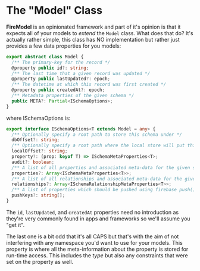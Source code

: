 # The "Model" Class

**FireModel** is an opinionated framework and part of it's opinion is that it expects all of your models to _extend_ the `Model` class. What does that do? It's actually rather simple, this class has NO implementation but rather just provides a few data properties for you models:

```typescript
export abstract class Model {
  /** The primary-key for the record */
  @property public id?: string;
  /** The last time that a given record was updated */
  @property public lastUpdated?: epoch;
  /** The datetime at which this record was first created */
  @property public createdAt?: epoch;
  /** Metadata properties of the given schema */
  public META?: Partial<ISchemaOptions>;
}
```

where ISchemaOptions is:

```typescript
export interface ISchemaOptions<T extends Model = any> {
  /** Optionally specify a root path to store this schema under */
  dbOffset?: string;
  /** Optionally specify a root path where the local store will put this schema */
  localOffset?: string;
  property?: (prop: keyof T) => ISchemaMetaProperties<T>;
  audit?: boolean;
  /** A list of all properties and associated meta-data for the given schema */
  properties?: Array<ISchemaMetaProperties<T>>;
  /** A list of all relationships and associated meta-data for the given schema */
  relationships?: Array<ISchemaRelationshipMetaProperties<T>>;
  /** A list of properties which should be pushed using firebase push() */
  pushKeys?: string[];
}
```

The `id`, `lastUpdated`, and `createdAt` properties need no introduction as they're very commonly found in apps and frameworks so we'll assume you "get it". 

The last one is a bit odd that it's all CAPS but that's with the aim of not interfering with any namespace you'd want to use for your models. This property is where all the meta-information about the property is stored for run-time access. This includes the _type_ but also any constraints that were set on the property as well.
